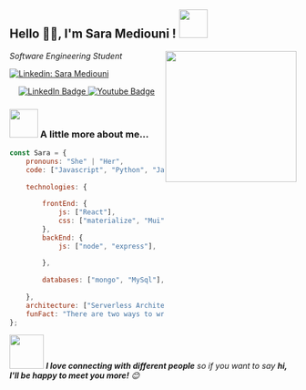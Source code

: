 <h2>Hello 🙏🏻, I'm Sara Mediouni ! <img src="https://media.giphy.com/media/26BRv0ThflsHCqDrG/giphy.gif" width="50"></h2>
<img align='right' src="https://media.giphy.com/media/M9gbBd9nbDrOTu1Mqx/giphy.gif" width="230">
<p><em>Software Engineering Student </em></p>

[![Linkedin: Sara Mediouni](https://img.shields.io/badge/-Sara-blue?style=flat-square&logo=Linkedin&logoColor=white&link=https://www.linkedin.com/in/sara-mediouni-726b87205/)](https://www.linkedin.com/in/sara-mediouni-726b87205/)

<div id="badges" align="center">
  <a href="https://www.linkedin.com/in/sara-mediouni-726b87205/">
    <img src="https://img.shields.io/badge/LinkedIn-blue?style=for-the-badge&logo=linkedin&logoColor=white" alt="LinkedIn Badge"/>
  </a>
  <a href="https://mail.google.com/mail/u/1/?view=cm&fs=1&to=mediounisarra99@gmail.com&tf=1">
    <img src="https://img.shields.io/badge/Gmail-red?style=for-the-badge&logo=youtube&logoColor=white" alt="Youtube Badge"/>
  </a>
 
</div>


### <img src="https://media.giphy.com/media/VgCDAzcKvsR6OM0uWg/giphy.gif" width="50"> A little more about me...  

```javascript
const Sara = {
    pronouns: "She" | "Her",
    code: ["Javascript", "Python", "Java", "php"],
   
    technologies: {
        
        frontEnd: {
            js: ["React"],
            css: ["materialize", "Mui", "bootstrap"]
        },
        backEnd: {
            js: ["node", "express"],
            
        },
       
        databases: ["mongo", "MySql"],
       
    },
    architecture: ["Serverless Architecture", "Progressive web applications", "Single page applications"],
    funFact: "There are two ways to write error-free programs; only the third one works"
};
```

<img src="https://media.giphy.com/media/LnQjpWaON8nhr21vNW/giphy.gif" width="60"> <em><b>I love connecting with different people</b> so if you want to say <b>hi, I'll be happy to meet you more!</b> 😊</em>


